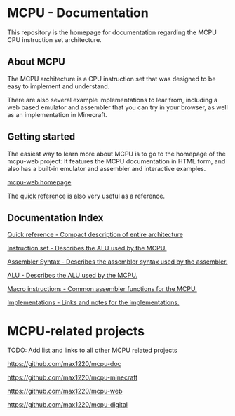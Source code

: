 # MCPU - Documentation

This repository is the homepage for documentation regarding the MCPU
CPU instruction set architecture.



## About MCPU

The MCPU architecture is a CPU instruction set that was designed to be
easy to implement and understand.

There are also several example implementations to lear from, including a web
based emulator and assembler that you can try in your browser, as well as an
implementation in Minecraft.



## Getting started

The easiest way to learn more about MCPU is to go to the homepage of the
mcpu-web project: It features the MCPU documentation in HTML form, and also
has a built-in emulator and assembler and interactive examples.

[mcpu-web homepage](https://max1220.github.io/mcpu-web/)

The [quick reference](/md/Quick_reference.md) is also very useful as a reference.



## Documentation Index

[Quick reference - Compact description of entire architecture](/md/Quick_reference.md)

[Instruction set - Describes the ALU used by the MCPU.](/md/Instruction_set.md)

[Assembler Syntax - Describes the assembler syntax used by the assembler.](/md/Assembler_syntax.md)

[ALU - Describes the ALU used by the MCPU.](/md/ALU.md)

[Macro instructions - Common assembler functions for the MCPU.](/md/Macro_instructions.md)

[Implementations - Links and notes for the implementations.](/md/Implementations.md)



# MCPU-related projects

TODO: Add list and links to all other MCPU related projects

https://github.com/max1220/mcpu-doc

https://github.com/max1220/mcpu-minecraft

https://github.com/max1220/mcpu-web

https://github.com/max1220/mcpu-digital

